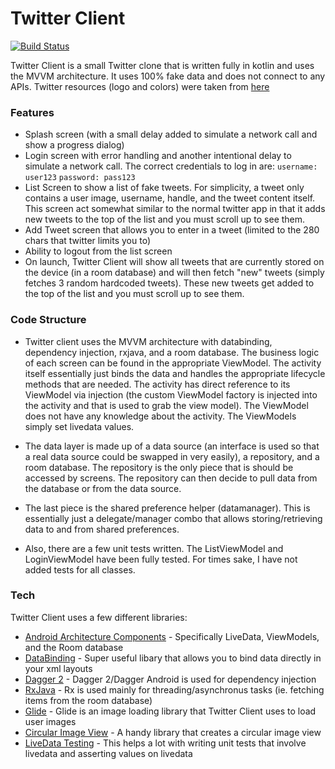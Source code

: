 # Twitter Client

[![Build Status](https://api.travis-ci.org/reid112/TwitterClient.svg?branch=master)](https://travis-ci.org/reid112/TwitterClient/builds/519033761)

Twitter Client is a small Twitter clone that is written fully in kotlin and uses the MVVM architecture.  It uses 100% fake data and does not connect to any APIs.  Twitter resources (logo and colors) were taken from [here](https://about.twitter.com/en_us/company/brand-resources.html)

### Features

  - Splash screen (with a small delay added to simulate a network call and show a progress dialog)
  - Login screen with error handling and another intentional delay to simulate a network call.  The correct credentials to log in are:
    `username: user123`
    `password: pass123`
  - List Screen to show a list of fake tweets.  For simplicity, a tweet only contains a user image, username, handle, and the tweet content itself.  This screen act somewhat similar to the normal twitter app in that it adds new tweets to the top of the list and you must scroll up to see them.
  - Add Tweet screen that allows you to enter in a tweet (limited to the 280 chars that twitter limits you to)
  - Ability to logout from the list screen
  - On launch, Twitter Client will show all tweets that are currently stored on the device (in a room database) and will then fetch "new" tweets (simply fetches 3 random hardcoded tweets).  These new tweets get added to the top of the list and you must scroll up to see them.

### Code Structure

 - Twitter client uses the MVVM architecture with databinding, dependency injection, rxjava, and a room database.  The business logic of each screen can be found in the appropriate ViewModel.  The activity itself essentially just binds the data and handles the appropriate lifecycle methods that are needed.  The activity has direct reference to its ViewModel via injection (the custom ViewModel factory is injected into the activity and that is used to grab the view model).  The ViewModel does not have any knowledge about the activity.  The ViewModels simply set livedata values.

 - The data layer is made up of a data source (an interface is used so that a real data source could be swapped in very easily), a repository, and a room database.  The repository is the only piece that is should be accessed by screens.  The repository can then decide to pull data from the database or from the data source.

 - The last piece is the shared preference helper (datamanager).  This is essentially just a delegate/manager combo that allows storing/retrieving data to and from shared preferences.

 - Also, there are a few unit tests written.  The ListViewModel and LoginViewModel have been fully tested.  For times sake, I have not added tests for all classes.


### Tech

Twitter Client uses a few different libraries:

* [Android Architecture Components](https://developer.android.com/topic/libraries/architecture) - Specifically LiveData, ViewModels, and the Room database
* [DataBinding](https://developer.android.com/topic/libraries/data-binding) - Super useful libary that allows you to bind data directly in your xml layouts
* [Dagger 2](https://github.com/google/dagger) - Dagger 2/Dagger Android is used for dependency injection
* [RxJava](https://github.com/ReactiveX/RxJava) - Rx is used mainly for threading/asynchronus tasks (ie. fetching items from the room database)
* [Glide](https://github.com/bumptech/glide) - Glide is an image loading library that Twitter Client uses to load user images
* [Circular Image View](https://github.com/hdodenhof/CircleImageView) - A handy library that creates a circular image view
* [LiveData Testing](https://github.com/jraska/livedata-testing) - This helps a lot with writing unit tests that involve livedata and asserting values on livedata
